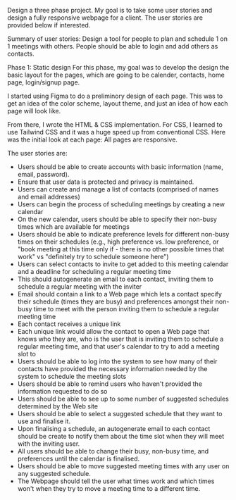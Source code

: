 Design a three phase project. My goal is to take some user stories and design a fully responsive webpage for a client. 
The user stories are provided below if interested. 

Summary of user stories: Design a tool for people to plan and schedule 1 on 1 meetings with others. 
                         People should be able to login and add others as contacts.

Phase 1: Static design
For this phase, my goal was to develop the design the basic layout for the pages, 
which are going to be calender, contacts, home page, login/signup page.

I started using Figma to do a preliminory design of each page. This was to get an idea of the
color scheme, layout theme, and just an idea of how each page will look like. 

From there, I wrote the HTML & CSS implementation. For CSS, I learned to use Tailwind CSS and it was a huge 
speed up from conventional CSS. 
Here was the initial look at each page: All pages are responsive. 




































The user stories are:
- Users should be able to create accounts with basic information (name, email, password).
- Ensure that user data is protected and privacy is maintained.
- Users can create and manage a list of contacts (comprised of names and email addresses)
- Users can begin the process of scheduling meetings by creating a new calendar
- On the new calendar, users should be able to specify their non-busy times which are available for meetings
- Users should be able to indicate preference levels for different non-busy times on their schedules (e.g., high preference vs. low preference, or "book meeting at this time only if - 
  there is no other possible times that work" vs "definitely try to schedule someone here")
- Users can select contacts to invite to get added to this meeting calendar and a deadline for scheduling a regular meeting time
- This should autogenerate an email to each contact, inviting them to schedule a regular meeting with the inviter 
- Email should contain a link to a Web page which lets a contact specify their schedule (times they are busy) and preferences amongst their non-busy time to meet with the person inviting 
  them to schedule a regular meeting time
- Each contact receives a unique link
- Each unique link would allow the contact to open a Web page that knows who they are, who is the user that is inviting them to schedule a regular meeting time, and that user's calendar to try to add a meeting slot to
- Users should be able to log into the system to see how many of their contacts have provided the necessary information needed by the system to schedule the meeting slots
- Users should be able to remind users who haven't provided the information requested to do so
- Users should be able to see up to some number of suggested schedules determined by the Web site 
- Users should be able to select a suggested schedule that they want to use and finalise it.
- Upon finalising a schedule, an autogenerate email to each contact should be create to notify them about the time slot when they will meet with the inviting user.
- All users should be able to change their busy, non-busy time, and preferences until the calendar is finalised.
- Users should be able to move suggested meeting times with any user on any suggested schedule.
- The Webpage should tell the user what times work and which times won't when they try to move a meeting time to a different time.
